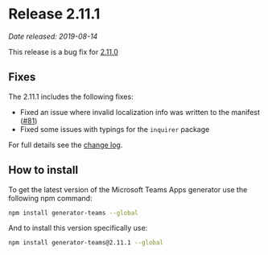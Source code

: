 # Release 2.11.1

*Date released: 2019-08-14*

This release is a bug fix for [2.11.0](./Release-notes-2.11.0)

## Fixes

The 2.11.1 includes the following fixes:

* Fixed an issue where invalid localization info was written to the manifest ([#81](https://github.com/pnp/generator-teams/issues/81))
* Fixed some issues with typings for the `inquirer` package

For full details see the [change log](https://github.com/pnp/generator-teams/blob/50f553d3a8bfd0c75af966e8060f48f145d73385/CHANGELOG.md).

## How to install

To get the latest version of the Microsoft Teams Apps generator use the following npm command:

``` bash
npm install generator-teams --global
```

And to install this version specifically use:

``` bash
npm install generator-teams@2.11.1 --global
```
